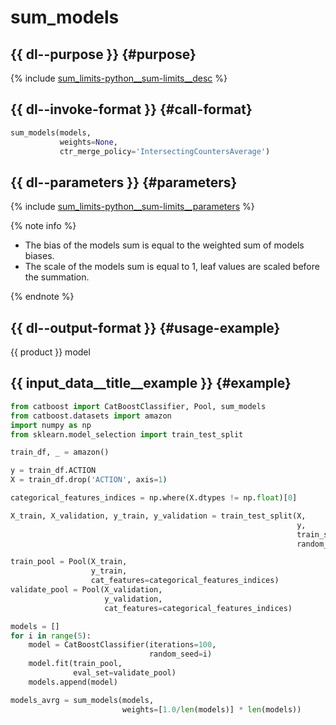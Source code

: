 # sum_models

## {{ dl--purpose }} {#purpose}

{% include [sum_limits-python__sum-limits__desc](../_includes/work_src/reusage-python/python__sum-limits__desc.md) %}


## {{ dl--invoke-format }} {#call-format}

```python
sum_models(models, 
           weights=None, 
           ctr_merge_policy='IntersectingCountersAverage')
```

## {{ dl--parameters }} {#parameters}

{% include [sum_limits-python__sum-limits__parameters](../_includes/work_src/reusage-python/python__sum-limits__parameters.md) %}


{% note info %}

- The bias of the models sum is equal to the weighted sum of models biases.
- The scale of the models sum is equal to 1, leaf values are scaled before the summation.

{% endnote %}

## {{ dl--output-format }} {#usage-example}

{{ product }} model

## {{ input_data__title__example }} {#example}

```python
from catboost import CatBoostClassifier, Pool, sum_models
from catboost.datasets import amazon
import numpy as np
from sklearn.model_selection import train_test_split

train_df, _ = amazon()

y = train_df.ACTION
X = train_df.drop('ACTION', axis=1)

categorical_features_indices = np.where(X.dtypes != np.float)[0]

X_train, X_validation, y_train, y_validation = train_test_split(X, 
                                                                y, 
                                                                train_size=0.8, 
                                                                random_state=42)

train_pool = Pool(X_train, 
                  y_train, 
                  cat_features=categorical_features_indices)
validate_pool = Pool(X_validation, 
                     y_validation, 
                     cat_features=categorical_features_indices)

models = []
for i in range(5):
    model = CatBoostClassifier(iterations=100, 
                               random_seed=i)
    model.fit(train_pool, 
              eval_set=validate_pool)
    models.append(model)

models_avrg = sum_models(models, 
                         weights=[1.0/len(models)] * len(models))
```

